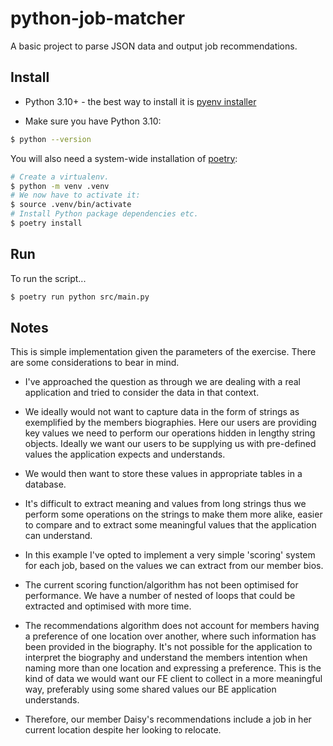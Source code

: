 # python-job-matcher

A basic project to parse JSON data and output job recommendations.

## Install

- Python 3.10+ - the best way to install it is [pyenv installer](https://github.com/pyenv/pyenv-installer#readme)

- Make sure you have Python 3.10:

```bash
$ python --version
```

You will also need a system-wide installation of [poetry](https://python-poetry.org/):

```bash
# Create a virtualenv.
$ python -m venv .venv
# We now have to activate it:
$ source .venv/bin/activate
# Install Python package dependencies etc.
$ poetry install
```

## Run
To run the script...
```bash
$ poetry run python src/main.py
```

## Notes

This is simple implementation given the parameters of the exercise.  There are some
considerations to bear in mind.

* I've approached the question as through we are dealing with a real application and tried to consider the data
in that context.

* We ideally would not want to capture data in the form of strings as exemplified by the members 
biographies.  Here our users are providing key values we need to perform our operations hidden
in lengthy string objects.  Ideally we want our users to be supplying us with pre-defined values the
application expects and understands.

* We would then want to store these values in appropriate tables in a database.

* It's difficult to extract meaning and values from long strings thus we perform some 
operations on the strings to make them more alike, easier to compare and to extract some meaningful values that the application
can understand.

* In this example I've opted to implement a very simple 'scoring' system for each job, based 
on the values we can extract from our member bios. 

* The current scoring function/algorithm has not been optimised for performance.  We have
a number of nested of loops that could be extracted and optimised with more time.

* The recommendations algorithm does not account for members having a preference of one location
over another, where such information has been provided in the biography.  It's not possible for the
application to interpret the biography and understand the members intention when naming more than one location
and expressing a preference.  This is the kind of data we would want our FE client to collect in a more
meaningful way, preferably using some shared values our BE application understands.

* Therefore, our member Daisy's recommendations include a job in her current location despite her looking to relocate.

